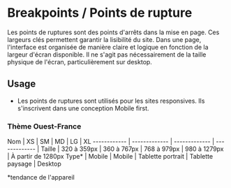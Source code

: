 # Breakpoints / Points de rupture

Les points de ruptures sont des points d'arrêts dans la mise en page.
Ces largeurs clés permettent garantir la lisibilité du site. Dans une page, l'interface est organisée de manière claire et logique en fonction de la largeur d'écran disponible. Il ne s'agit pas nécessairement de la taille physique de l'écran, particulièrement sur desktop.


## Usage

- Les points de ruptures sont utilisés pour les sites responsives. Ils s'inscrivent dans une conception Mobile first.


### Thème Ouest-France

Nom | XS | SM | MD | LG | XL
------------ | ------------- | ------------- | ------------- |
Taille | 320 à 359px | 360 à 767px | 768 à 979px | 980 à 1279px | À partir de 1280px
Type* | Mobile | Mobile | Tablette portrait | Tablette paysage | Desktop

*tendance de l'appareil
